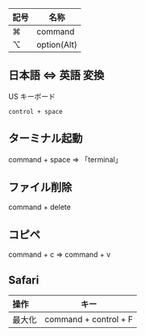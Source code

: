 
|  記号  |  名称     |
|:-------|-----------|
|  ⌘    |  command       |
|  ⌥    |  option(Alt)   |


## 日本語 ⇔ 英語 変換
US キーボード
```
control + space
```


## ターミナル起動
command + space ⇒ 「terminal」


## ファイル削除
command + delete


## コピペ
command + c ⇒ command + v

## Safari

|  操作  |  キー     |
|:-------|-----------|
|  最大化  |  command + control + F  |

